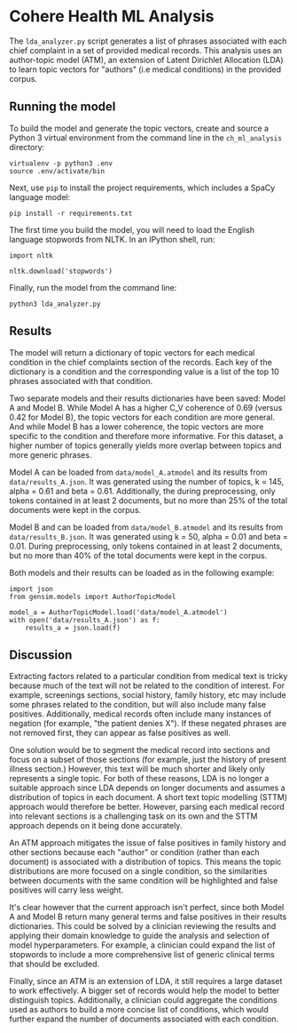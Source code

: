 # Cohere Health ML Analysis

The `lda_analyzer.py` script generates a list of phrases associated with each chief complaint in a set of provided 
medical records. This analysis uses an author-topic model (ATM), an extension of Latent Dirichlet Allocation (LDA) to 
learn topic vectors for "authors" (i.e medical conditions) in the provided corpus.

## Running the model

To build the model and generate the topic vectors, create and source a Python 3 virtual environment from the command 
line in the `ch_ml_analysis` directory:

```
virtualenv -p python3 .env
source .env/activate/bin
```

Next, use `pip` to install the project requirements, which includes a SpaCy language model:

```
pip install -r requirements.txt
```

The first time you build the model, you will need to load the English language stopwords from NLTK. In an IPython shell, 
run:

```
import nltk

nltk.download('stopwords')
```

Finally, run the model from the command line:

```
python3 lda_analyzer.py
```

## Results

The model will return a dictionary of topic vectors for each medical condition in the chief complaints section of the 
records. Each key of the dictionary is a condition and the corresponding value is a list of the top 10 phrases 
associated with that condition.

Two separate models and their results dictionaries have been saved: Model A and Model B. While Model A has a higher 
C_V coherence of 0.69 (versus 0.42 for Model B), the topic vectors for each condition are more general. And while Model
B has a lower coherence, the topic vectors are more specific to the condition and therefore more informative. For this
dataset, a higher number of topics generally yields more overlap between topics and more generic phrases.

Model A can be loaded from `data/model_A.atmodel` and its results from `data/results_A.json`. It was generated using the 
number of topics, k = 145, alpha = 0.61 and beta = 0.61. Additionally, the during preprocessing, only tokens contained 
in at least 2 documents, but no more than 25% of the total documents were kept in the corpus.

Model B and can be loaded from `data/model_B.atmodel` and its results from `data/results_B.json`. It was generated using 
k = 50, alpha = 0.01 and beta = 0.01. During preprocessing, only tokens contained in at least 2 documents, but no more 
than 40% of the total documents were kept in the corpus.

Both models and their results can be loaded as in the following example:

```
import json
from gensim.models import AuthorTopicModel

model_a = AuthorTopicModel.load('data/model_A.atmodel')
with open('data/results_A.json') as f:
    results_a = json.load(f)
```

## Discussion

Extracting factors related to a particular condition from medical text is tricky because much of the text will not be 
related to the condition of interest. For example, screenings sections, social history, family history, etc may include 
some phrases related to the condition, but will also include many false positives. Additionally, medical records often
include many instances of negation (for example, "the patient denies X"). If these negated phrases are not removed 
first, they can appear as false positives as well.

One solution would be to segment the medical record into sections and focus on a subset of those sections (for example, 
just the history of present illness section.) However, this text will be much shorter and likely only represents a 
single topic. For both of these reasons, LDA is no longer a suitable approach since LDA depends on longer documents and 
assumes a distribution of topics in each document. A short text topic modelling (STTM) approach would therefore be 
better. However, parsing each medical record into relevant sections is a challenging task on its own and the STTM 
approach depends on it being done accurately.

An ATM approach mitigates the issue of false positives in family history and other sections because each "author" or 
condition (rather than each document) is associated with a distribution of topics. This means the topic distributions 
are more focused on a single condition, so the similarities between documents with the same condition will be 
highlighted and false positives will carry less weight.

It's clear however that the current approach isn't perfect, since both Model A and Model B return many general terms and 
false positives in their results dictionaries. This could be solved by a clinician reviewing the results and applying 
their domain knowledge to guide the analysis and selection of model hyperparameters. For example, a clinician could 
expand the list of stopwords to include a more comprehensive list of generic clinical terms that should be excluded.

Finally, since an ATM is an extension of LDA, it still requires a large dataset to work effectively. A bigger set 
of records would help the model to better distinguish topics. Additionally, a clinician could aggregate the conditions 
used as authors to build a more concise list of conditions, which would further expand the number of documents 
associated with each condition.
